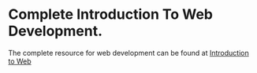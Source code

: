 # Complete Introduction To Web Development.
The complete resource for web development can be found at [Introduction to Web](https://www.bit.ly/intro-web-dev)

